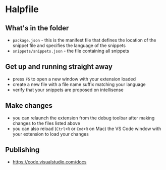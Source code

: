 # Halpfile

## What's in the folder
* `package.json` - this is the manifest file that defines the location of the snippet file
and specifies the language of the snippets
* `snippets/snippets.json` - the file containing all snippets

## Get up and running straight away
* press `F5` to open a new window with your extension loaded
* create a new file with a file name suffix matching your language
* verify that your snippets are proposed on intellisense

## Make changes
* you can relaunch the extension from the debug toolbar after making changes to the files listed above
* you can also reload (`Ctrl+R` or `Cmd+R` on Mac) the VS Code window with your extension to load your changes

## Publishing
* https://code.visualstudio.com/docs